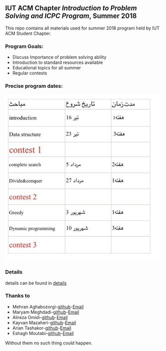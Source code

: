 ## IUT ACM Chapter *Introduction to **Problem Solving and ICPC** Program*, Summer 2018

This repo contains all materials used for summer 2018 program held by IUT ACM Student Chapter.

### Program Goals:
* Discuss Importance of problem solving ability
* Introduction to standard resources available
* Educational topics for all summer
* Regular contests

### Precise program dates:

![Alt text](program-dates.jpg "Title")

### Details

details can be found in [details](ProgramDetails.pdf)

### Thanks to
* Mehran Aghabozorgi-[github](https://github.com/mehranagh20)-[Email](mehranagh200@gmail.com)
* Maryam Meghdadi-[github](https://github.com/maryam97)-[Email](maryam.meghdadi97@gmail.com)
* Alireza Omidi-[github](https://github.com/alirezaomidi)-[Email](alireza530@gmail.com)
* Kayvan Mazaheri-[github](https://github.com/KayvanMazaheri)-[Email](KayvanMazaheri@GMail.com)
* Arian Tashakor-[github]()-[Email]()
* Eshagh Moutabi-[github](https://github.com/EshaghMoutabi)-[Email](EshaghMoutabi95@gmail.com)

Without them no such thing could happen.
